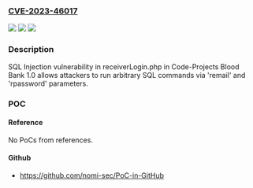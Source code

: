 ### [CVE-2023-46017](https://cve.mitre.org/cgi-bin/cvename.cgi?name=CVE-2023-46017)
![](https://img.shields.io/static/v1?label=Product&message=n%2Fa&color=blue)
![](https://img.shields.io/static/v1?label=Version&message=n%2Fa&color=blue)
![](https://img.shields.io/static/v1?label=Vulnerability&message=n%2Fa&color=brighgreen)

### Description

SQL Injection vulnerability in receiverLogin.php in Code-Projects Blood Bank 1.0 allows attackers to run arbitrary SQL commands via 'remail' and 'rpassword' parameters.

### POC

#### Reference
No PoCs from references.

#### Github
- https://github.com/nomi-sec/PoC-in-GitHub

